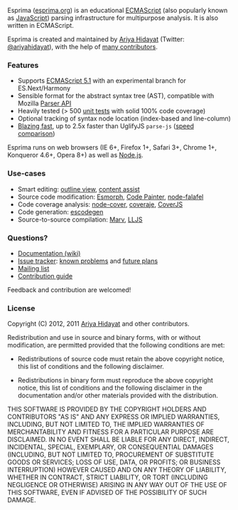 Esprima ([esprima.org](http://esprima.org)) is an educational
[ECMAScript](http://www.ecma-international.org/publications/standards/Ecma-262.htm)
(also popularly known as [JavaScript](http://en.wikipedia.org/wiki/JavaScript>JavaScript))
parsing infrastructure for multipurpose analysis. It is also written in ECMAScript.

Esprima is created and maintained by [Ariya Hidayat](http://ariya.ofilabs.com/about)
(Twitter: [@ariyahidayat](http://twitter.com/ariyahidayat)), with the help of
[many contributors](https://github.com/ariya/esprima/contributors).

### Features

- Supports [ECMAScript 5.1](http://www.ecma-international.org/publications/standards/Ecma-262.htm)
with an experimental branch for ES.Next/Harmony
- Sensible format for the abstract syntax tree (AST), compatible with Mozilla
[Parser API](https://developer.mozilla.org/en/SpiderMonkey/Parser_API)
- Heavily tested (> 500 [unit tests](http://esprima.org/test/) with solid 100% code coverage)
- Optional tracking of syntax node location (index-based and line-column)
- [Blazing fast](http://esprima.org/test/benchmarks.html), up to 2.5x faster than
UglifyJS `parse-js` ([speed comparison](http://esprima.org/test/compare.html))

Esprima runs on web browsers (IE 6+, Firefox 1+, Safari 3+, Chrome 1+, Konqueror 4.6+, Opera 8+) as well as
[Node.js](http://nodejs.org).

### Use-cases

- Smart editing: [outline view](https://github.com/aclement/esprima-outline), [content assist](http://contraptionsforprogramming.blogspot.com/2012/02/better-javascript-content-assist-in.html)
- Source code modification: [Esmorph](https://github.com/ariya/esmorph), [Code Painter](https://github.com/fawek/codepainter),
  [node-falafel](https://github.com/substack/node-falafel)
- Code coverage analysis: [node-cover](https://github.com/itay/node-cover),
[coveraje](https://github.com/coveraje/coveraje),
[CoverJS](https://github.com/arian/CoverJS)
- Code generation: [escodegen](https://github.com/Constellation/escodegen)
- Source-to-source compilation: [Marv](https://github.com/Yoric/Marv-the-Tinker),
[LLJS](http://mbebenita.github.com/LLJS/)


### Questions?
- [Documentation (wiki)](http://wiki.esprima.org)
- [Issue tracker](http://issues.esprima.org): [known problems](http://code.google.com/p/esprima/issues/list?q=Defect)
and [future plans](http://code.google.com/p/esprima/issues/list?q=Enhancement)
- [Mailing list](http://groups.google.com/group/esprima)
- [Contribution guide](http://code.google.com/p/esprima/wiki/ContributionGuide)

Feedback and contribution are welcomed!

### License

Copyright (C) 2012, 2011 [Ariya Hidayat](http://ariya.ofilabs.com/about)
 and other contributors.

Redistribution and use in source and binary forms, with or without
modification, are permitted provided that the following conditions are met:

  * Redistributions of source code must retain the above copyright
    notice, this list of conditions and the following disclaimer.

  * Redistributions in binary form must reproduce the above copyright
    notice, this list of conditions and the following disclaimer in the
    documentation and/or other materials provided with the distribution.

THIS SOFTWARE IS PROVIDED BY THE COPYRIGHT HOLDERS AND CONTRIBUTORS "AS IS"
AND ANY EXPRESS OR IMPLIED WARRANTIES, INCLUDING, BUT NOT LIMITED TO, THE
IMPLIED WARRANTIES OF MERCHANTABILITY AND FITNESS FOR A PARTICULAR PURPOSE
ARE DISCLAIMED. IN NO EVENT SHALL <COPYRIGHT HOLDER> BE LIABLE FOR ANY
DIRECT, INDIRECT, INCIDENTAL, SPECIAL, EXEMPLARY, OR CONSEQUENTIAL DAMAGES
(INCLUDING, BUT NOT LIMITED TO, PROCUREMENT OF SUBSTITUTE GOODS OR SERVICES;
LOSS OF USE, DATA, OR PROFITS; OR BUSINESS INTERRUPTION) HOWEVER CAUSED AND
ON ANY THEORY OF LIABILITY, WHETHER IN CONTRACT, STRICT LIABILITY, OR TORT
(INCLUDING NEGLIGENCE OR OTHERWISE) ARISING IN ANY WAY OUT OF THE USE OF
THIS SOFTWARE, EVEN IF ADVISED OF THE POSSIBILITY OF SUCH DAMAGE.

